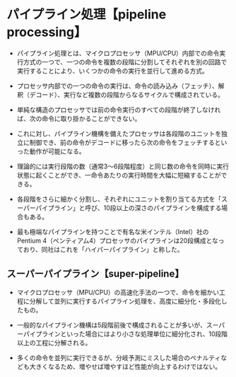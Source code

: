 # パイプライン処理【pipeline processing】
- パイプライン処理とは、マイクロプロセッサ（MPU/CPU）内部での命令実行方式の一つで、一つの命令を複数の段階に分割してそれぞれを別の回路で実行することにより、いくつかの命令の実行を並行して進める方式。

- プロセッサ内部での一つの命令の実行は、命令の読み込み（フェッチ）、解釈（デコード）、実行など複数の段階からなるサイクルで構成されている。
- 単純な構造のプロセッサでは前の命令実行のすべての段階が終了しなければ、次の命令に取り掛かることができない。

- これに対し、パイプライン機構を備えたプロセッサは各段階のユニットを独立に制御でき、前の命令がデコードに移ったら次の命令をフェッチするといった動作が可能になる。
- 理論的には実行段階の数（通常3～6段階程度）と同じ数の命令を同時に実行状態に起くことができ、一命令あたりの実行時間を大幅に短縮することができる。

- 各段階をさらに細かく分割し、それぞれにユニットを割り当てる方式を「スーパーパイプライン」と呼び、10段以上の深さのパイプラインを構成する場合もある。
- 最も極端なパイプラインを持つことで有名な米インテル（Intel）社のPentium 4（ペンティアム4）プロセッサのパイプラインは20段構成となっており、同社はこれを「ハイパーパイプライン」と称した。


## スーパーパイプライン【super-pipeline】
- マイクロプロセッサ（MPU/CPU）の高速化手法の一つで、命令を細かい工程に分解して並列に実行するパイプライン処理を、高度に細分化・多段化したもの。

- 一般的なパイプライン機構は5段階前後で構成されることが多いが、スーパーパイプラインといった場合にはより小さな処理単位に細分化され、10段階以上の工程に分解される。
- 多くの命令を並列に実行できるが、分岐予測にミスした場合のペナルティなども大きくなるため、増やせば増やすほど性能が向上するわけではない。